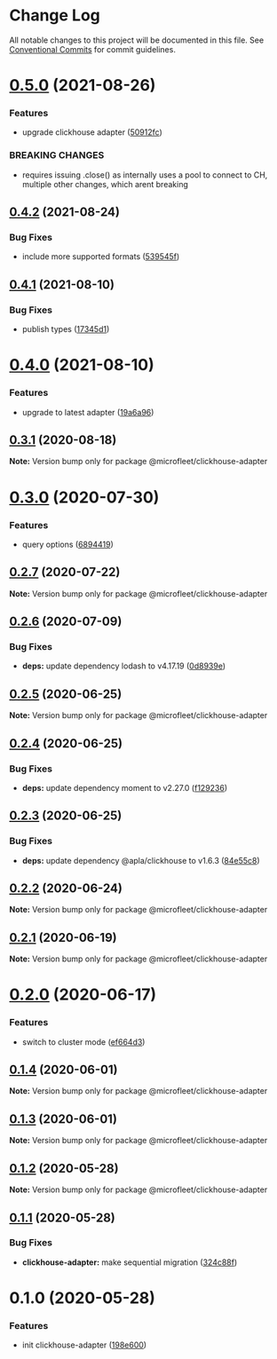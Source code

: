 # Change Log

All notable changes to this project will be documented in this file.
See [Conventional Commits](https://conventionalcommits.org) for commit guidelines.

# [0.5.0](https://github.com/microfleet/clickhouse-adapter/compare/@microfleet/clickhouse-adapter@0.4.2...@microfleet/clickhouse-adapter@0.5.0) (2021-08-26)


### Features

* upgrade clickhouse adapter ([50912fc](https://github.com/microfleet/clickhouse-adapter/commit/50912fcddc180089a7c2a336ee8ec26c53e09aa7))


### BREAKING CHANGES

* requires issuing .close() as internally uses a pool to connect to CH, multiple other changes, which arent breaking





## [0.4.2](https://github.com/microfleet/clickhouse-adapter/compare/@microfleet/clickhouse-adapter@0.4.1...@microfleet/clickhouse-adapter@0.4.2) (2021-08-24)


### Bug Fixes

* include more supported formats ([539545f](https://github.com/microfleet/clickhouse-adapter/commit/539545f637b96d9a56fa09efffec75cc41ad7277))





## [0.4.1](https://github.com/microfleet/clickhouse-adapter/compare/@microfleet/clickhouse-adapter@0.4.0...@microfleet/clickhouse-adapter@0.4.1) (2021-08-10)


### Bug Fixes

* publish types ([17345d1](https://github.com/microfleet/clickhouse-adapter/commit/17345d16f0ec79ae6aa57234c46fc0fc759f8066))





# [0.4.0](https://github.com/microfleet/clickhouse-adapter/compare/@microfleet/clickhouse-adapter@0.3.1...@microfleet/clickhouse-adapter@0.4.0) (2021-08-10)


### Features

* upgrade to latest adapter ([19a6a96](https://github.com/microfleet/clickhouse-adapter/commit/19a6a9632f6674b7be1a9d2171aa7cee808fe11a))





## [0.3.1](https://github.com/microfleet/clickhouse-adapter/compare/@microfleet/clickhouse-adapter@0.3.0...@microfleet/clickhouse-adapter@0.3.1) (2020-08-18)

**Note:** Version bump only for package @microfleet/clickhouse-adapter





# [0.3.0](https://github.com/microfleet/clickhouse-adapter/compare/@microfleet/clickhouse-adapter@0.2.7...@microfleet/clickhouse-adapter@0.3.0) (2020-07-30)


### Features

* query options ([6894419](https://github.com/microfleet/clickhouse-adapter/commit/6894419611fff823e2757657f8c5088609fe45df))





## [0.2.7](https://github.com/microfleet/clickhouse-adapter/compare/@microfleet/clickhouse-adapter@0.2.6...@microfleet/clickhouse-adapter@0.2.7) (2020-07-22)

**Note:** Version bump only for package @microfleet/clickhouse-adapter





## [0.2.6](https://github.com/microfleet/clickhouse-adapter/compare/@microfleet/clickhouse-adapter@0.2.5...@microfleet/clickhouse-adapter@0.2.6) (2020-07-09)


### Bug Fixes

* **deps:** update dependency lodash to v4.17.19 ([0d8939e](https://github.com/microfleet/clickhouse-adapter/commit/0d8939e4328eb851c9ae12f7749dc8e994527b4f))





## [0.2.5](https://github.com/microfleet/clickhouse-adapter/compare/@microfleet/clickhouse-adapter@0.2.4...@microfleet/clickhouse-adapter@0.2.5) (2020-06-25)

**Note:** Version bump only for package @microfleet/clickhouse-adapter





## [0.2.4](https://github.com/microfleet/clickhouse-adapter/compare/@microfleet/clickhouse-adapter@0.2.3...@microfleet/clickhouse-adapter@0.2.4) (2020-06-25)


### Bug Fixes

* **deps:** update dependency moment to v2.27.0 ([f129236](https://github.com/microfleet/clickhouse-adapter/commit/f12923666602f42b4105bac4194d3cc6507b956f))





## [0.2.3](https://github.com/microfleet/clickhouse-adapter/compare/@microfleet/clickhouse-adapter@0.2.2...@microfleet/clickhouse-adapter@0.2.3) (2020-06-25)


### Bug Fixes

* **deps:** update dependency @apla/clickhouse to v1.6.3 ([84e55c8](https://github.com/microfleet/clickhouse-adapter/commit/84e55c82841f62312b3c4e5221ffe2c44f778eb4))





## [0.2.2](https://github.com/microfleet/clickhouse-adapter/compare/@microfleet/clickhouse-adapter@0.2.1...@microfleet/clickhouse-adapter@0.2.2) (2020-06-24)

**Note:** Version bump only for package @microfleet/clickhouse-adapter





## [0.2.1](https://github.com/microfleet/clickhouse-adapter/compare/@microfleet/clickhouse-adapter@0.2.0...@microfleet/clickhouse-adapter@0.2.1) (2020-06-19)

**Note:** Version bump only for package @microfleet/clickhouse-adapter





# [0.2.0](https://github.com/microfleet/clickhouse-adapter/compare/@microfleet/clickhouse-adapter@0.1.4...@microfleet/clickhouse-adapter@0.2.0) (2020-06-17)


### Features

* switch to cluster mode ([ef664d3](https://github.com/microfleet/clickhouse-adapter/commit/ef664d37cf4e265ddafa59088e4bd5c3ec7e1905))





## [0.1.4](https://github.com/microfleet/clickhouse-adapter/compare/@microfleet/clickhouse-adapter@0.1.3...@microfleet/clickhouse-adapter@0.1.4) (2020-06-01)

**Note:** Version bump only for package @microfleet/clickhouse-adapter





## [0.1.3](https://github.com/microfleet/clickhouse-adapter/compare/@microfleet/clickhouse-adapter@0.1.2...@microfleet/clickhouse-adapter@0.1.3) (2020-06-01)

**Note:** Version bump only for package @microfleet/clickhouse-adapter





## [0.1.2](https://github.com/microfleet/clickhouse-adapter/compare/@microfleet/clickhouse-adapter@0.1.1...@microfleet/clickhouse-adapter@0.1.2) (2020-05-28)

**Note:** Version bump only for package @microfleet/clickhouse-adapter





## [0.1.1](https://github.com/microfleet/clickhouse-adapter/compare/@microfleet/clickhouse-adapter@0.1.0...@microfleet/clickhouse-adapter@0.1.1) (2020-05-28)


### Bug Fixes

* **clickhouse-adapter:** make sequential migration ([324c88f](https://github.com/microfleet/clickhouse-adapter/commit/324c88f0dacc2d6f5dd02e7e9a527142d8a32e50))





# 0.1.0 (2020-05-28)


### Features

* init clickhouse-adapter ([198e600](https://github.com/microfleet/clickhouse-adapter/commit/198e6004c21c14feef6015edc28e7f4ca53d6bc8))
